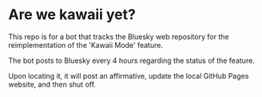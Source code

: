 # Are we kawaii yet?

This repo is for a bot that tracks the Bluesky web repository for the reimplementation of the 'Kawaii Mode' feature. 

The bot posts to Bluesky every 4 hours regarding the status of the feature. 

Upon locating it, it will post an affirmative, update the local GitHub Pages website, and then shut off.
